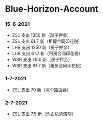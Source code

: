 # Blue-Horizon-Account

### 15-6-2021
- ZSL 支出 1350 新（房子押金）
- ZSL 支出 61.7 新（租房合同印花税）
- LHR 支出 1250 新（房子押金）
- LHR 支出 61.7 新（租房合同印花税）
- WSR 支出 1150 新（房子押金）
- WSR 支出 61.7 新（租房合同印花税）

### 1-7-2021
- ZSL 支出 79 新（两个路由器）

### 2-7-2021
- ZSL 支出 7.5 新（洗衣机清洁剂）
